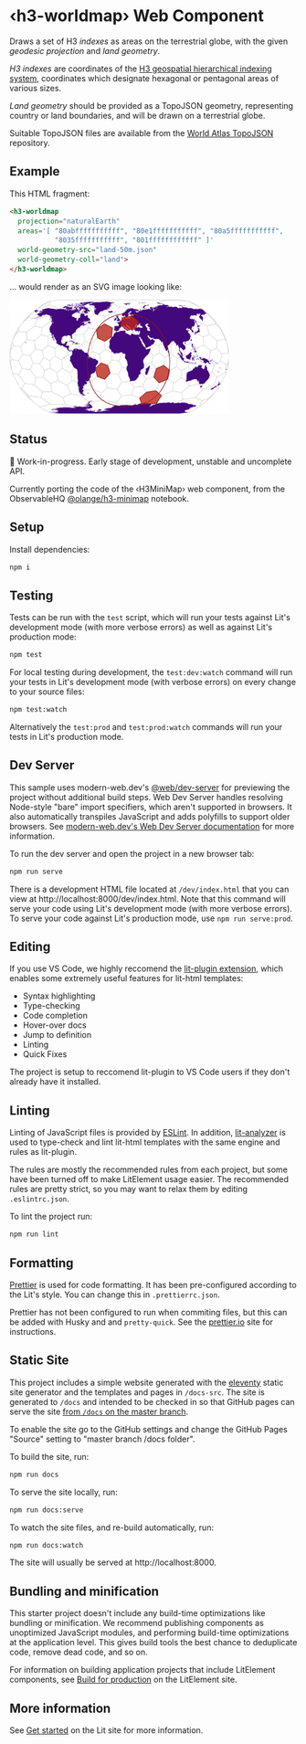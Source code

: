 # ‹h3-worldmap› Web Component

Draws a set of H3 _indexes_ as areas on the terrestrial globe, with the given _geodesic projection_ and _land geometry_.

_H3 indexes_ are coordinates of the [H3 geospatial hierarchical indexing system](http://h3geo.org), coordinates which designate hexagonal or pentagonal areas of various sizes.

_Land geometry_ should be provided as a TopoJSON geometry, representing country or land boundaries, and will be drawn on a terrestrial globe.

Suitable TopoJSON files are available from the [World Atlas TopoJSON](https://github.com/topojson/world-atlas) repository.

## Example

This HTML fragment:

```html
<h3-worldmap
  projection="naturalEarth"
  areas='[ "80abfffffffffff", "80e1fffffffffff", "80a5fffffffffff",
           "8035fffffffffff", "801ffffffffffff" ]'
  world-geometry-src="land-50m.json"
  world-geometry-coll="land">
</h3-worldmap>
```

… would render as an SVG image looking like:

<img title="Sample ‹h3-worldmap› with «natural earth» projection" src="docs/images/h3-worldmap-natural-earth.png" height="200">

## Status

🌱 Work-in-progress. Early stage of development, unstable and uncomplete API.

Currently porting the code of the ‹H3MiniMap› web component, from the ObservableHQ [@olange/h3-minimap](https://observablehq.com/@olange/h3-minimap) notebook.

## Setup

Install dependencies:

```bash
npm i
```

## Testing

Tests can be run with the `test` script, which will run your tests against Lit's development mode (with more verbose errors) as well as against Lit's production mode:

```bash
npm test
```

For local testing during development, the `test:dev:watch` command will run your tests in Lit's development mode (with verbose errors) on every change to your source files:

```bash
npm test:watch
```

Alternatively the `test:prod` and `test:prod:watch` commands will run your tests in Lit's production mode.

## Dev Server

This sample uses modern-web.dev's [@web/dev-server](https://www.npmjs.com/package/@web/dev-server) for previewing the project without additional build steps. Web Dev Server handles resolving Node-style "bare" import specifiers, which aren't supported in browsers. It also automatically transpiles JavaScript and adds polyfills to support older browsers. See [modern-web.dev's Web Dev Server documentation](https://modern-web.dev/docs/dev-server/overview/) for more information.

To run the dev server and open the project in a new browser tab:

```bash
npm run serve
```

There is a development HTML file located at `/dev/index.html` that you can view at http://localhost:8000/dev/index.html. Note that this command will serve your code using Lit's development mode (with more verbose errors). To serve your code against Lit's production mode, use `npm run serve:prod`.

## Editing

If you use VS Code, we highly reccomend the [lit-plugin extension](https://marketplace.visualstudio.com/items?itemName=runem.lit-plugin), which enables some extremely useful features for lit-html templates:

- Syntax highlighting
- Type-checking
- Code completion
- Hover-over docs
- Jump to definition
- Linting
- Quick Fixes

The project is setup to reccomend lit-plugin to VS Code users if they don't already have it installed.

## Linting

Linting of JavaScript files is provided by [ESLint](eslint.org). In addition, [lit-analyzer](https://www.npmjs.com/package/lit-analyzer) is used to type-check and lint lit-html templates with the same engine and rules as lit-plugin.

The rules are mostly the recommended rules from each project, but some have been turned off to make LitElement usage easier. The recommended rules are pretty strict, so you may want to relax them by editing `.eslintrc.json`.

To lint the project run:

```bash
npm run lint
```

## Formatting

[Prettier](https://prettier.io/) is used for code formatting. It has been pre-configured according to the Lit's style. You can change this in `.prettierrc.json`.

Prettier has not been configured to run when commiting files, but this can be added with Husky and and `pretty-quick`. See the [prettier.io](https://prettier.io/) site for instructions.

## Static Site

This project includes a simple website generated with the [eleventy](11ty.dev) static site generator and the templates and pages in `/docs-src`. The site is generated to `/docs` and intended to be checked in so that GitHub pages can serve the site [from `/docs` on the master branch](https://help.github.com/en/github/working-with-github-pages/configuring-a-publishing-source-for-your-github-pages-site).

To enable the site go to the GitHub settings and change the GitHub Pages &quot;Source&quot; setting to &quot;master branch /docs folder&quot;.</p>

To build the site, run:

```bash
npm run docs
```

To serve the site locally, run:

```bash
npm run docs:serve
```

To watch the site files, and re-build automatically, run:

```bash
npm run docs:watch
```

The site will usually be served at http://localhost:8000.

## Bundling and minification

This starter project doesn't include any build-time optimizations like bundling or minification. We recommend publishing components as unoptimized JavaScript modules, and performing build-time optimizations at the application level. This gives build tools the best chance to deduplicate code, remove dead code, and so on.

For information on building application projects that include LitElement components, see [Build for production](https://lit.dev/docs/tools/production/) on the LitElement site.

## More information

See [Get started](https://lit.dev/docs/getting-started/) on the Lit site for more information.
